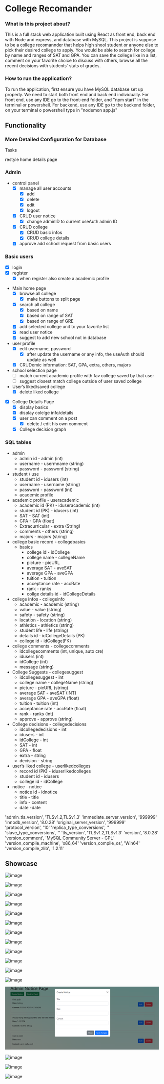 # College Recomander

### What is this project about?

This is a full stack web application built using React as front end, back end with Node and express, and database with MySQL. This project is suppose to be a college recomannder that helps high shool student or anyone else to pick their desired college to apply. You would be able to search for college by name and ranges of SAT and GPA. You can save the college like in a list, comment on your favorite choice to discuss with others, browse all the recent decisions with students' stats of grades.

### How to run the application?

To run the application, first ensure you have MySQL database set up properly. We need to start both front end and back end individually. For front end, use any IDE go to the front-end folder, and "npm start" in the terminal or powershell. For backend, use any IDE go to the backend folder, on your terminal o powershell type in "nodemon app.js"

## Functionality

### More Detailed Configuration for Database

Tasks

restyle home details page

### Admin

* control panel
  * [X] manage all user accounts
    * [X] add
    * [X] delete
    * [X] edit
    * [X] logout
  * [X] CRUD user notice
    * [X] change adminID to current useAuth admin ID
  * [X] CRUD college
    * [X] CRUD basic infos
    * [X] CRUD college details
  * [X] approve add school request from basic users

### Basic users

* [X] login
* [X] register
  * [X] when register also create a academic profile

* Main home page
  * [X] browse all college
    * [X] make buttons to split page
  * [X] search all college
    * [X] based on name
    * [X] based on range of SAT
    * [X] based on range of GRE
  * [X] add selected college unit to your favorite list
  * [X] read user notice
  * [X] suggest to add new school not in database
* user profile
  * [X] edit username, password
    * [X] after update the username or any info, the useAuth should update as well
  * [X] CRUDemic information: SAT, GPA, extra, others, majors
* school selection page
  * [ ] match current academic profile with fav college saved by that user
  * [ ] suggest closest match college outside of user saved college
* User’s liked/saved college
  * [X] delete liked college

* [X] College Details Page
  * [X] display basics
  * [X] display colelge info/details
  * [X] user can comment on a post
    * [X] delete / edit his own comment
  * [X] College decision graph

### SQL tables

* admin
  * admin id - admin (int)
  * username - usermname (string)
  * password - password (string)
* student / use
  * student id - idusers (int)
  * username - username (string)
  * password - password (int)
  * academic profile
* academic profile  - useracademic
  * academic id (PK) - iduseracademic (int)
  * student id (PK) - idusers  (int)
  * SAT - SAT (int)
  * GPA - GPA (float)
  * Extracurricular - extra (String)
  * comments - others (string)
  * majors - majors (string)
* college basic record - collegebasics
  * basics
    * college id - idCollege
    * college name - collegeName
    * picture - picURL
    * average SAT - aveSAT
    * average GPA - aveGPA
    * tuition - tuition
    * acceptance rate - accRate
    * rank - ranks
    * collge details id - idCollegeDetails
* college infos - collegeinfo
  * academic - academic (string)
  * value - value (string)
  * safety - safety (string)
  * location - location (string)
  * athletics - athletics (string)
  * student life - life (string)
  * details id - idCollegeDetails (PK)
  * college id - idCollege(FK)
* college comments - collegecomments
  * idcollegecomments (int, unique, auto cre)
  * idusers (int)
  * idCollege (int)
  * message (string)
* College Suggests - collegesuggest
  * idcollegesuggest - int
  * college name - collegeName (string)
  * picture - picURL (string)
  * average SAT - aveSAT (INT)
  * average GPA - aveGPA (float)
  * tuition - tuition (int)
  * acceptance rate - accRate (float)
  * rank - ranks (int)
  * approve - approve (string)
* College decisions - collegedecisions
  * idcollegedecisions - int
  * idusers - int
  * idCollege - int
  * SAT - int
  * GPA - float
  * extra - string
  * decision - string
* user’s liked college - userlikedcolleges
  * record id (PK) - iduserlikedcolleges
  * student id -  idusers
  * college id - idCollege
* notice - notice
  * notice id - idnotice
  * title - title
  * info - content
  * date -date

'admin_tls_version', 'TLSv1.2,TLSv1.3'
'immediate_server_version', '999999'
'innodb_version', '8.0.28'
'original_server_version', '999999'
'protocol_version', '10'
'replica_type_conversions', ''
'slave_type_conversions', ''
'tls_version', 'TLSv1.2,TLSv1.3'
'version', '8.0.28'
'version_comment', 'MySQL Community Server - GPL'
'version_compile_machine', 'x86_64'
'version_compile_os', 'Win64'
'version_compile_zlib', '1.2.11'

## Showcase

![image](https://github.com/tinysheep007/college-recommender/assets/58338071/3c325614-34cd-4b48-897a-249b392f3d6d)

![image](https://github.com/tinysheep007/college-recommender/assets/58338071/a734323f-ada9-4fb5-8955-1011b284cce7)


![image](https://github.com/tinysheep007/college-recommender/assets/58338071/4c89666a-a9da-4d37-a705-8ed53290259a)

![image](https://github.com/tinysheep007/college-recommender/assets/58338071/84a23201-3de9-415f-b8a0-d23c7a93f1d9)

![image](https://github.com/tinysheep007/college-recommender/assets/58338071/7735ea19-3f09-4383-b460-6579df2dfb57)

![image](https://github.com/tinysheep007/college-recommender/assets/58338071/d2602b35-a806-4e69-b91c-795e729fc9af)

![image](https://github.com/tinysheep007/college-recommender/assets/58338071/7e75ca28-ad41-4b0f-afab-a5b59541c6e0)

![image](https://github.com/tinysheep007/college-recommender/assets/58338071/2c85ebdb-e264-43ec-ae42-8d6e889a3dc8)

![image](https://github.com/tinysheep007/college-recommender/assets/58338071/0c1f498f-92d4-4326-a08c-673f57e018a0)

![image](https://github.com/tinysheep007/college-recommender/assets/58338071/2b72c612-a856-457b-b78a-ba2400bbb8aa)

![image](https://github.com/tinysheep007/college-recommender/assets/58338071/0fbfaa5f-9566-48f7-ac08-ec77e1f5b861)

![image](https://github.com/tinysheep007/college-recommender/assets/58338071/ca670535-5dfe-475f-85b1-8f2bf2e87f3d)

![1717110100482](image/readme/1717110100482.png)

![image](https://github.com/tinysheep007/college-recommender/assets/58338071/34b0ba1a-556b-4ec6-b35d-313bdf9b940b)

![image](https://github.com/tinysheep007/college-recommender/assets/58338071/db92f252-3aab-4571-984c-cdeb2960f084)

![image](https://github.com/tinysheep007/college-recommender/assets/58338071/316a0a61-1a5e-4bf1-aa81-7cea13a3e17e)
